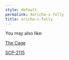 ```yaml
---
style: default
permalink: Xoricha-s-folly
title: oricha-s-folly
---
```

You may also like:

[The Cage](http://scp-wiki.net/the-cage)

[SCP-2115](http://scp-wiki.net/scp-2115)
